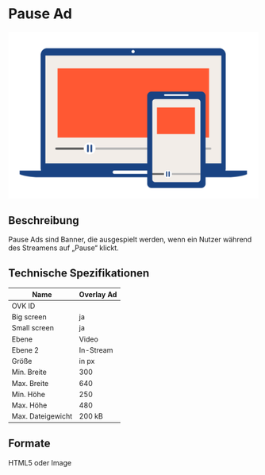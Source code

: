 # Pause Ad
<img alt="image" src="https://github.com/BVDW-org/ovk-docusaurus/blob/main/ovk/static/img/formats/OVK_WF_Video_Pause_Ad.png?raw=true" />

## Beschreibung
Pause Ads sind Banner, die ausgespielt werden, wenn ein Nutzer während des Streamens auf „Pause“ klickt.


## Technische Spezifikationen

| Name            | Overlay Ad     |
|-----------------|----------------|
| OVK ID          |                |
| Big screen      | ja             |
| Small screen    | ja             |
| Ebene           | Video          |
| Ebene 2         | In-Stream      |
| Größe           | in px          |
| Min. Breite     | 300            |
| Max. Breite     | 640            |
| Min. Höhe       | 250            |
| Max. Höhe       | 480            |
| Max. Dateigewicht| 200 kB        |





## Formate
HTML5 oder Image
